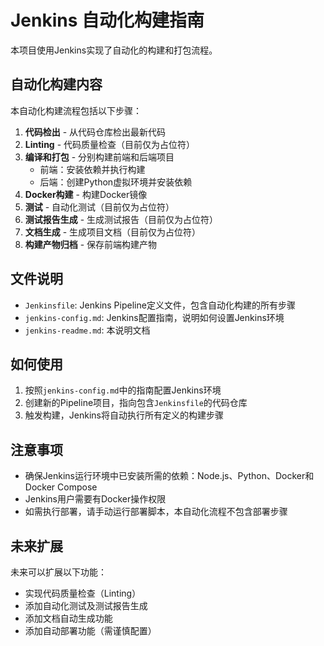 # Jenkins 自动化构建指南

本项目使用Jenkins实现了自动化的构建和打包流程。

## 自动化构建内容

本自动化构建流程包括以下步骤：

1. **代码检出** - 从代码仓库检出最新代码
2. **Linting** - 代码质量检查（目前仅为占位符）
3. **编译和打包** - 分别构建前端和后端项目
   - 前端：安装依赖并执行构建
   - 后端：创建Python虚拟环境并安装依赖
4. **Docker构建** - 构建Docker镜像
5. **测试** - 自动化测试（目前仅为占位符）
6. **测试报告生成** - 生成测试报告（目前仅为占位符）
7. **文档生成** - 生成项目文档（目前仅为占位符）
8. **构建产物归档** - 保存前端构建产物

## 文件说明

- `Jenkinsfile`: Jenkins Pipeline定义文件，包含自动化构建的所有步骤
- `jenkins-config.md`: Jenkins配置指南，说明如何设置Jenkins环境
- `jenkins-readme.md`: 本说明文档

## 如何使用

1. 按照`jenkins-config.md`中的指南配置Jenkins环境
2. 创建新的Pipeline项目，指向包含`Jenkinsfile`的代码仓库
3. 触发构建，Jenkins将自动执行所有定义的构建步骤

## 注意事项

- 确保Jenkins运行环境中已安装所需的依赖：Node.js、Python、Docker和Docker Compose
- Jenkins用户需要有Docker操作权限
- 如需执行部署，请手动运行部署脚本，本自动化流程不包含部署步骤

## 未来扩展

未来可以扩展以下功能：

- 实现代码质量检查（Linting）
- 添加自动化测试及测试报告生成
- 添加文档自动生成功能
- 添加自动部署功能（需谨慎配置） 